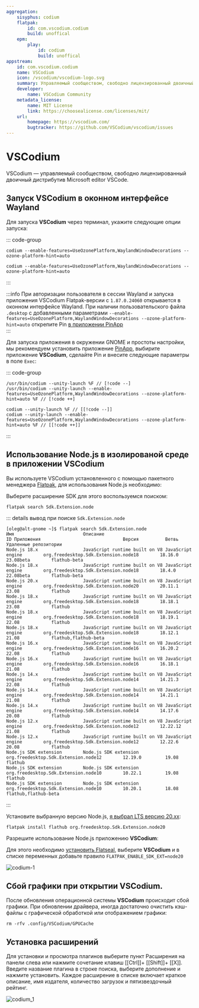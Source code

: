 ```yaml
---
aggregation:
    sisyphus: codium
    flatpak: 
        id: com.vscodium.codium
        build: unoffical
    epm:
        play:
            id: codium
            build: unoffical
appstream:
    id: com.vscodium.codium
    name: VSCodium
    icon: /vscodium/vscodium-logo.svg
    summary: Управляемый сообществом, свободно лицензированный двоичный дистрибутив Microsoft editor VSCode.
    developer: 
        name: VSCodium Community
    metadata_license: 
        name: MIT License
        link: https://choosealicense.com/licenses/mit/
    url: 
        homepage: https://vscodium.com/
        bugtracker: https://github.com/VSCodium/vscodium/issues
---
```


# VSCodium

VSCodium — управляемый сообществом, свободно лицензированный двоичный дистрибутив Microsoft editor VSCode.

<!--@include: @apps/_parts/install/content-repo.md-->
<!--@include: @apps/_parts/install/content-flatpak.md-->
<!--@include: @apps/_parts/install/content-epm-play.md-->

## Запуск VSCodium в оконном интерфейсе Wayland

Для запуска **VSCodium** через терминал, укажите следующие опции запуска:

::: code-group

```shell[Сизиф]
codium --enable-features=UseOzonePlatform,WaylandWindowDecorations --ozone-platform-hint=auto
```

```shell[EPM Play]
codium --enable-features=UseOzonePlatform,WaylandWindowDecorations --ozone-platform-hint=auto
```
:::

:::info
При авторизации пользователя в сессии Wayland и запуска приложения VSCodium Flatpak-версии c `1.87.0.24060` открывается в оконном интерфейсе Wayland. При наличии пользовательского файла `.desktop` c добавленными параметрами `--enable-features=UseOzonePlatform,WaylandWindowDecorations --ozone-platform-hint=auto` открепите Pin [в приложении PinApp](/pin-app)  
:::

Для запуска приложения в окружении GNOME и простоты настройки, мы рекомендуем установить приложение [PinApp](/pin-app), выбирите приложение **VSCodium**, сделайте Pin и внесите следующие параметры в поле `Exec`:

::: code-group

```shell[Сизиф]
/usr/bin/codium --unity-launch %F // [!code --]
/usr/bin/codium --unity-launch --enable-features=UseOzonePlatform,WaylandWindowDecorations --ozone-platform-hint=auto %F // [!code ++]
```

```shell[EPM Play]
codium --unity-launch %F // [[!code --]]
codium --unity-launch --enable-features=UseOzonePlatform,WaylandWindowDecorations --ozone-platform-hint=auto %F // [[!code ++]]
```
:::

## Использование Node.js в изолированой среде в приложении VSCodium

Вы используете VSCodium установленного с помощью пакетного менеджера [Flatpak](flatpak), для использования Node.js необходимо:

Выберите расширение SDK для этого воспользуемся поиском:

```shell
flatpak search Sdk.Extension.node
```

::: details вывод при поиске `Sdk.Extension.node`
```shell
[oleg@alt-gnome ~]$ flatpak search Sdk.Extension.node
Имя                          Описание                                                ID Приложения                               Версия          Ветвь            Удаленные репозитории
Node.js 18.x                 JavaScript runtime built on V8 JavaScript engine        org.freedesktop.Sdk.Extension.node18        18.16.0         23.08beta        flathub-beta
Node.js 18.x                 JavaScript runtime built on V8 JavaScript engine        org.freedesktop.Sdk.Extension.node18        18.4.0          22.08beta        flathub-beta
Node.js 20.x                 JavaScript runtime built on V8 JavaScript engine        org.freedesktop.Sdk.Extension.node20        20.11.1         23.08            flathub
Node.js 18.x                 JavaScript runtime built on V8 JavaScript engine        org.freedesktop.Sdk.Extension.node18        18.18.1         23.08            flathub
Node.js 18.x                 JavaScript runtime built on V8 JavaScript engine        org.freedesktop.Sdk.Extension.node18        18.19.1         22.08            flathub
Node.js 18.x                 JavaScript runtime built on V8 JavaScript engine        org.freedesktop.Sdk.Extension.node18        18.12.1         21.08            flathub,flathub-beta
Node.js 16.x                 JavaScript runtime built on V8 JavaScript engine        org.freedesktop.Sdk.Extension.node16        16.20.2         22.08            flathub
Node.js 16.x                 JavaScript runtime built on V8 JavaScript engine        org.freedesktop.Sdk.Extension.node16        16.18.1         21.08            flathub
Node.js 14.x                 JavaScript runtime built on V8 JavaScript engine        org.freedesktop.Sdk.Extension.node14        14.21.3         22.08            flathub
Node.js 14.x                 JavaScript runtime built on V8 JavaScript engine        org.freedesktop.Sdk.Extension.node14        14.21.1         21.08            flathub
Node.js 14.x                 JavaScript runtime built on V8 JavaScript engine        org.freedesktop.Sdk.Extension.node14        14.17.6         20.08            flathub
Node.js 12.x                 JavaScript runtime built on V8 JavaScript engine        org.freedesktop.Sdk.Extension.node12        12.22.12        21.08            flathub
Node.js 12.x                 JavaScript runtime built on V8 JavaScript engine        org.freedesktop.Sdk.Extension.node12        12.22.6         20.08            flathub
Node.js SDK extension        Node.js SDK extension                                   org.freedesktop.Sdk.Extension.node12        12.19.0         19.08            flathub
Node.js SDK extension        Node.js SDK extension                                   org.freedesktop.Sdk.Extension.node10        10.22.1         19.08            flathub
Node.js SDK extension        Node.js SDK extension                                   org.freedesktop.Sdk.Extension.node10        10.20.1         18.08            flathub,flathub-beta
```
:::

Установите выбранную версию Node.js, [я выбрал LTS версию 20.xx](/nodejs#выпуски-node-js):

```shell
flatpak install flathub org.freedesktop.Sdk.Extension.node20
```

Разрешите использование Node.js приложению **VSCodium**:

Для этого необходимо [установить Flatseal](flatseal), выберите **VSCodium** и в списке переменных добавьте правило `FLATPAK_ENABLE_SDK_EXT=node20`

![codium-1](/vscodium/codium-1.png)

## Сбой графики при открытии VSCodium.

После обновления операционной системы **VSCodium** происходит сбой графики. При обновлении драйвера, иногда достаточно очистить кэш-файлы с графической обработкой или отображением графики:

```shell
rm -rfv .config/VSCodium/GPUCache
```

## Установка расширений

Для установки и просмотра плагинов выберите пункт Расширения на панели слева или нажмите сочетание клавиш [[Ctrl]]+ [[Shift]]+ [[X]].
Введите название плагина в строке поиска, выберите дополнение и нажмите установить.
Каждое расширение в списке включает краткое описание, имя издателя, количество загрузок и пятизвездочный рейтинг.

![codium_1](/vscodium/codium_1.gif)